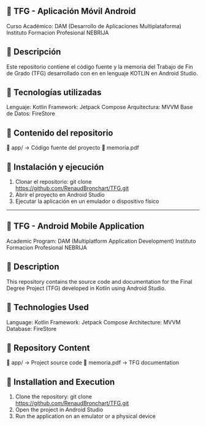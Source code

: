 📱 TFG - Aplicación Móvil Android
----------------------------------
Curso Académico: DAM (Desarrollo de Aplicaciones Multiplataforma)
Instituto Formacion Profesional NEBRIJA

📌 Descripción
---------------
Este repositorio contiene el código fuente y la memoria del Trabajo de Fin de Grado (TFG) desarrollado con en en lenguaje KOTLIN en Android Studio.

🚀 Tecnologías utilizadas
--------------------------
Lenguaje: Kotlin
Framework: Jetpack Compose
Arquitectura: MVVM 
Base de Datos: FireStore

📂 Contenido del repositorio
-----------------------------
📂 app/ → Código fuente del proyecto
📄 memoria.pdf

🔧 Instalación y ejecución
---------------------------
1. Clonar el repositorio:
    git clone https://github.com/RenaudBronchart/TFG.git
2. Abrir el proyecto en Android Studio
3. Ejecutar la aplicación en un emulador o dispositivo físico

---------------------------------------------------------------------------------------------------------------------------------------------------

📱 TFG - Android Mobile Application
------------------------------------
Academic Program: DAM (Multiplatform Application Development)
Instituto Formacion Profesional NEBRIJA

📌 Description
---------------
This repository contains the source code and documentation for the Final Degree Project (TFG) developed in Kotlin using Android Studio.

🚀 Technologies Used
---------------------
Language: Kotlin
Framework: Jetpack Compose
Architecture: MVVM
Database: FireStore

📂 Repository Content
----------------------
📂 app/ → Project source code
📄 memoria.pdf → TFG documentation

🔧 Installation and Execution
------------------------------
1. Clone the repository: 
    git clone https://github.com/RenaudBronchart/TFG.git
2. Open the project in Android Studio
3. Run the application on an emulator or a physical device
